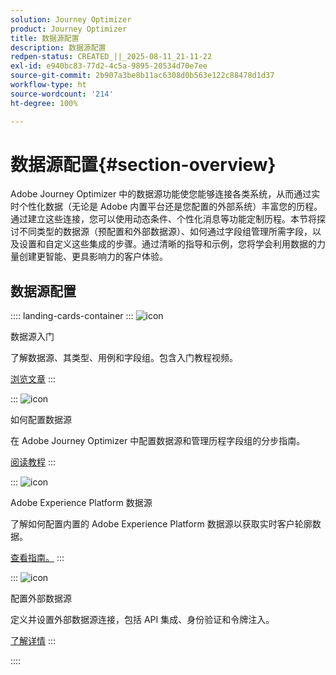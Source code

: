 ```yaml
---
solution: Journey Optimizer
product: Journey Optimizer
title: 数据源配置
description: 数据源配置
redpen-status: CREATED_||_2025-08-11_21-11-22
exl-id: e940bc83-77d2-4c5a-9895-20534d70e7ee
source-git-commit: 2b907a3be8b11ac6308d0b563e122c88478d1d37
workflow-type: ht
source-wordcount: '214'
ht-degree: 100%

---
```


# 数据源配置{#section-overview}

Adobe Journey Optimizer 中的数据源功能使您能够连接各类系统，从而通过实时个性化数据（无论是 Adobe 内置平台还是您配置的外部系统）丰富您的历程。通过建立这些连接，您可以使用动态条件、个性化消息等功能定制历程。本节将探讨不同类型的数据源（预配置和外部数据源）、如何通过字段组管理所需字段，以及设置和自定义这些集成的步骤。通过清晰的指导和示例，您将学会利用数据的力量创建更智能、更具影响力的客户体验。

## 数据源配置

:::: landing-cards-container
:::
![icon](https://cdn.experienceleague.adobe.com/icons/circle-play.svg)

数据源入门

了解数据源、其类型、用例和字段组。包含入门教程视频。

[浏览文章](../using/datasource/about-data-sources.md)
:::

:::
![icon](https://cdn.experienceleague.adobe.com/icons/gear.svg)

如何配置数据源

在 Adobe Journey Optimizer 中配置数据源和管理历程字段组的分步指南。

[阅读教程](../using/datasource/configure-data-sources.md)
:::

:::
![icon](https://cdn.experienceleague.adobe.com/icons/puzzle-piece.svg)

Adobe Experience Platform 数据源

了解如何配置内置的 Adobe Experience Platform 数据源以获取实时客户轮廓数据。

[查看指南。](../using/datasource/adobe-experience-platform-data-source.md)
:::

:::
![icon](https://cdn.experienceleague.adobe.com/icons/code-branch.svg)

配置外部数据源

定义并设置外部数据源连接，包括 API 集成、身份验证和令牌注入。

[了解详情](../using/datasource/external-data-sources.md)
:::

::::
